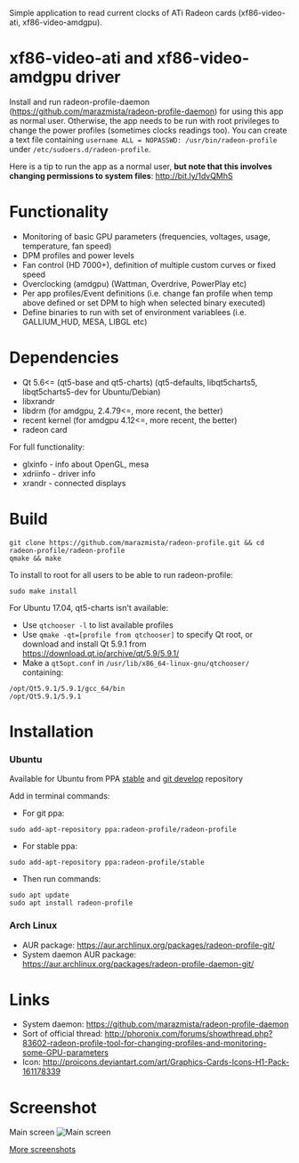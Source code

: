 Simple application to read current clocks of ATi Radeon cards (xf86-video-ati, xf86-video-amdgpu).

# xf86-video-ati and xf86-video-amdgpu driver
Install and run radeon-profile-daemon (https://github.com/marazmista/radeon-profile-daemon) for using this app as normal user. Otherwise, the app needs to be run with root privileges to change the power profiles (sometimes clocks readings too). You can create a text file containing `username ALL = NOPASSWD: /usr/bin/radeon-profile` under `/etc/sudoers.d/radeon-profile`.

Here is a tip to run the app as a normal user, **but note that this involves changing permissions to system files**: http://bit.ly/1dvQMhS

# Functionality

* Monitoring of basic GPU parameters (frequencies, voltages, usage, temperature, fan speed)
* DPM profiles and power levels
* Fan control (HD 7000+), definition of multiple custom curves or fixed speed
* Overclocking (amdgpu) (Wattman, Overdrive, PowerPlay etc)
* Per app profiles/Event definitions (i.e. change fan profile when temp above defined or set DPM to high when selected binary executed)
* Define binaries to run with set of environment variablees (i.e. GALLIUM_HUD, MESA, LIBGL etc)

# Dependencies

* Qt 5.6<= (qt5-base and qt5-charts) (qt5-defaults, libqt5charts5, libqt5charts5-dev for Ubuntu/Debian)
* libxrandr
* libdrm (for amdgpu, 2.4.79<=, more recent, the better)
* recent kernel (for amdgpu 4.12<=, more recent, the better)
* radeon card

For full functionality:
* glxinfo - info about OpenGL, mesa
* xdriinfo - driver info
* xrandr - connected displays


# Build
```
git clone https://github.com/marazmista/radeon-profile.git && cd radeon-profile/radeon-profile
qmake && make 
```
To install to root for all users to be able to run radeon-profile:
```
sudo make install
```

For Ubuntu 17.04, qt5-charts isn't available:
* Use `qtchooser -l` to list available profiles
* Use `qmake -qt=[profile from qtchooser]` to specify Qt root, or download and install Qt 5.9.1 from https://download.qt.io/archive/qt/5.9/5.9.1/
* Make a `qt5opt.conf` in `/usr/lib/x86_64-linux-gnu/qtchooser/` containing:
```
/opt/Qt5.9.1/5.9.1/gcc_64/bin
/opt/Qt5.9.1/5.9.1
```

# Installation
### Ubuntu 
Available for Ubuntu from PPA [stable](https://launchpad.net/~radeon-profile/+archive/ubuntu/stable) and [git develop](https://launchpad.net/~radeon-profile/+archive/ubuntu/radeon-profile) repository

Add in terminal commands:

* For git ppa: 
```
sudo add-apt-repository ppa:radeon-profile/radeon-profile
```
* For stable ppa: 
```
sudo add-apt-repository ppa:radeon-profile/stable
```
* Then run commands:
```
sudo apt update
sudo apt install radeon-profile
```

### Arch Linux
* AUR package: https://aur.archlinux.org/packages/radeon-profile-git/
* System daemon AUR package: https://aur.archlinux.org/packages/radeon-profile-daemon-git/

# Links
* System daemon: https://github.com/marazmista/radeon-profile-daemon
* Sort of official thread: http://phoronix.com/forums/showthread.php?83602-radeon-profile-tool-for-changing-profiles-and-monitoring-some-GPU-parameters
* Icon: http://proicons.deviantart.com/art/Graphics-Cards-Icons-H1-Pack-161178339

# Screenshot

Main screen
![Main screen](https://i.imgur.com/Z880p47.png)

[More screenshots](http://imgur.com/a/DMRr9)
